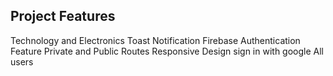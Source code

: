 ## Project Features

Technology and Electronics
Toast Notification
Firebase Authentication Feature
Private and Public Routes
Responsive Design
sign in with google
All users



